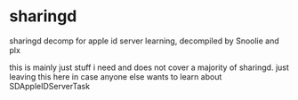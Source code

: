 # sharingd
sharingd decomp for apple id server learning, decompiled by Snoolie and plx

this is mainly just stuff i need and does not cover a majority of sharingd. just leaving this here in case anyone else wants to learn about SDAppleIDServerTask
